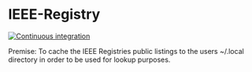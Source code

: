 # IEEE-Registry

[![Continuous integration](https://github.com/AdamIsrael/ieee-registry/actions/workflows/ci.yaml/badge.svg?branch=main)](https://github.com/AdamIsrael/ieee-registry/actions/workflows/ci.yaml)

Premise: To cache the IEEE Registries public listings to the users ~/.local directory in order to be used for lookup purposes.
